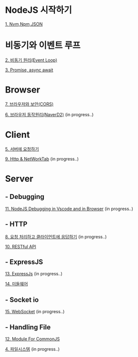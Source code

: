 # NodeJS 시작하기
[1. Nvm,Npm,JSON](./1.Nvm,Npm,JSON.md)


# 비동기와 이벤트 루프
[2. 비동기 원리(Event Loop)](./2.0비동기구현하기.md)

[3. Promise, async await](./2.1비동기구현하기.md)

# Browser

[7. 브라우저와 보안(CORS)](./4.2브라우저보안(Security).md)

[6. 브라우저 동작원리(NaverD2)](./4.1브라우저의동작원리.md)
(in progress..)

# Client

[5. 서버에 요청하기](./4.0서버에요청하기.md)

[9. Http & NetWorkTab](./4.3http&NetWorkTab.md)
(in progress..)

# Server


## - Debugging
[11. NodeJS Debugging in Vscode and in Browser](./6.Debugging.md)
(in progress..)

## - HTTP
[8. 요청 처리하고 클라이언트에 응답하기](./5.0클라이언트에응답하기.md)
(in progress..)

[10. RESTful API](./5.1RESTfulAPI.md)

## - ExpressJS

[13. ExpressJs](./8.0ExpressJs.md)
(in progress..)

[14. 미들웨어](./8.1미들웨어.md)

## - Socket io

[15. WebSocket](./9.WebSocket.md)
(in progress..)

## - Handling File

[12. Module For CommonJS](./7.ModuleForCommonJS.md)

[4. 파일시스템](./3.모듈화&파일시스템.md)
(in progress..)
